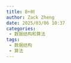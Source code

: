 ```yaml
---
title: B+树
author: Zack Zheng
date: 2025/03/06 10:37
categories:
 - 数据结构和算法
tags:
 - 数据结构
 - 算法
---
```

